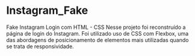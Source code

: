 # Instagram_Fake
Fake Instagram Login com HTML - CSS 
Nesse projeto foi reconstruído a página de login do Instagram. Foi utilizado uso de CSS com Flexbox, uma das abordagens de posicionamento de elementos mais utilizadas quando se trata de responsividade. 
